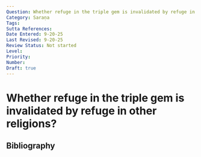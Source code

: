 ```yaml
---
Question: Whether refuge in the triple gem is invalidated by refuge in other religions?
Category: Saraṇa
Tags: 
Sutta References: 
Date Entered: 9-20-25
Last Revised: 9-20-25
Review Status: Not started
Level: 
Priority: 
Number: 
Draft: true
---
```


# Whether refuge in the triple gem is invalidated by refuge in other religions?

## Bibliography

<!-- 

Notes:



-->